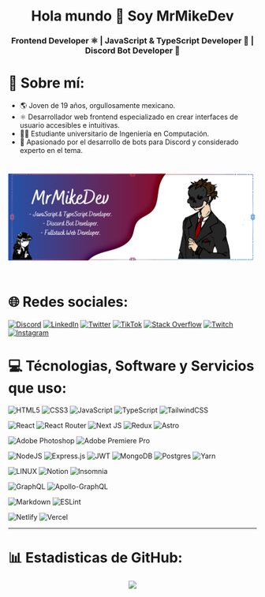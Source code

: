 <h1 style="font-weight:bold;" align="center">Hola mundo 👋 Soy MrMikeDev</h1>
<h3 align="center">
    Frontend Developer ⚛️ | JavaScript & TypeScript Developer 💙 | Discord Bot Developer 🤖
</h3>

# 💫 Sobre mí:

- 🌎 Joven de 19 años, orgullosamente mexicano.
- ⚛️ Desarrollador web frontend especializado en crear interfaces de usuario accesibles e intuitivas.
- 🧑‍🎓 Estudiante universitario de Ingeniería en Computación.
- 🤖 Apasionado por el desarrollo de bots para Discord y considerado experto en el tema.

<div align="center">
    <img
        src="./assets/MrMikeDev.png"
        alt="MrMikeDev's Banner"
        style="padding: 25px 0; width: 900px;"
    />
</div>

# 🌐 Redes sociales:

[![Discord](https://img.shields.io/badge/Discord-%237289DA.svg?logo=discord&logoColor=white)](https://discord.gg/https://discord.gg/users/437308398845952001)
[![LinkedIn](https://img.shields.io/badge/LinkedIn-%230077B5.svg?logo=linkedin&logoColor=white)](https://linkedin.com/in/mrmikedev)
[![Twitter](https://img.shields.io/badge/Twitter-%231DA1F2.svg?logo=Twitter&logoColor=white)](https://twitter.com/MrMikeDev)
[![TikTok](https://img.shields.io/badge/TikTok-%23000000.svg?logo=TikTok&logoColor=white)](https://tiktok.com/@MrMikeDev)
[![Stack Overflow](https://img.shields.io/badge/-Stackoverflow-FE7A16?logo=stack-overflow&logoColor=white)](https://stackoverflow.com/users/17969063/mrmikedev)
[![Twitch](https://img.shields.io/badge/Twitch-%239146FF.svg?logo=Twitch&logoColor=white)](https://twitch.tv/mrmikedev)
[![Instagram](https://img.shields.io/badge/Instagram-%23E4405F.svg?logo=Instagram&logoColor=white)](https://instagram.com/mrmikedev)

# 💻 Técnologias, Software y Servicios que uso:

![HTML5](https://img.shields.io/badge/html5-%23E34F26.svg?style=for-the-badge&logo=html5&logoColor=white)
![CSS3](https://img.shields.io/badge/css3-%231572B6.svg?style=for-the-badge&logo=css3&logoColor=white)
![JavaScript](https://img.shields.io/badge/javascript-%23323330.svg?style=for-the-badge&logo=javascript&logoColor=%23F7DF1E)
![TypeScript](https://img.shields.io/badge/typescript-%23007ACC.svg?style=for-the-badge&logo=typescript&logoColor=white)
![TailwindCSS](https://img.shields.io/badge/tailwindcss-%2338B2AC.svg?style=for-the-badge&logo=tailwind-css&logoColor=white)

![React](https://img.shields.io/badge/react-%2320232a.svg?style=for-the-badge&logo=react&logoColor=%2361DAFB)
![React Router](https://img.shields.io/badge/React_Router-CA4245?style=for-the-badge&logo=react-router&logoColor=white)
![Next JS](https://img.shields.io/badge/Next-black?style=for-the-badge&logo=next.js&logoColor=white)
![Redux](https://img.shields.io/badge/redux-%23593d88.svg?style=for-the-badge&logo=redux&logoColor=white)
![Astro](https://img.shields.io/badge/astro-%2320232a.svg?style=for-the-badge&logo=astro&logoColor=white)

![Adobe Photoshop](https://img.shields.io/badge/adobephotoshop-%2331A8FF.svg?style=for-the-badge&logo=adobephotoshop&logoColor=white)
![Adobe Premiere Pro](https://img.shields.io/badge/Adobe%20Premiere%20Pro-9999FF.svg?style=for-the-badge&logo=Adobe%20Premiere%20Pro&logoColor=white)

![NodeJS](https://img.shields.io/badge/node.js-6DA55F?style=for-the-badge&logo=node.js&logoColor=white)
![Express.js](https://img.shields.io/badge/express.js-%23404d59.svg?style=for-the-badge&logo=express&logoColor=%2361DAFB)
![JWT](https://img.shields.io/badge/JWT-black?style=for-the-badge&logo=JSON%20web%20tokens)
![MongoDB](https://img.shields.io/badge/MongoDB-%234ea94b.svg?style=for-the-badge&logo=mongodb&logoColor=white)
![Postgres](https://img.shields.io/badge/postgres-%23316192.svg?style=for-the-badge&logo=postgresql&logoColor=white)
![Yarn](https://img.shields.io/badge/yarn-%232C8EBB.svg?style=for-the-badge&logo=yarn&logoColor=white)

![LINUX](https://img.shields.io/badge/Linux-FCC624?style=for-the-badge&logo=linux&logoColor=black)
![Notion](https://img.shields.io/badge/Notion-%23000000.svg?style=for-the-badge&logo=notion&logoColor=white)
![Insomnia](https://img.shields.io/badge/Insomnia-black?style=for-the-badge&logo=insomnia&logoColor=5849BE)

![GraphQL](https://img.shields.io/badge/-GraphQL-E10098?style=for-the-badge&logo=graphql&logoColor=white)
![Apollo-GraphQL](https://img.shields.io/badge/-ApolloGraphQL-311C87?style=for-the-badge&logo=apollo-graphql)

![Markdown](https://img.shields.io/badge/markdown-%23000000.svg?style=for-the-badge&logo=markdown&logoColor=white)
![ESLint](https://img.shields.io/badge/ESLint-4B3263?style=for-the-badge&logo=eslint&logoColor=white)

![Netlify](https://img.shields.io/badge/netlify-%23000000.svg?style=for-the-badge&logo=netlify&logoColor=#00C7B7)
![Vercel](https://img.shields.io/badge/vercel-%23000000.svg?style=for-the-badge&logo=vercel&logoColor=white)

---

# 📊 Estadisticas de GitHub:

<div align="center">
    <img src="https://github-readme-streak-stats.herokuapp.com/?user=MrMikeDev&theme=tokyonight&hide_border=true"><br />
</div>
